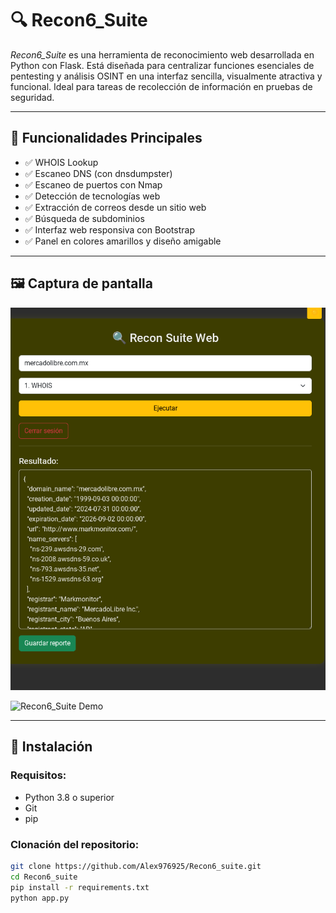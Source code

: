 # 🔍 Recon6_Suite

*Recon6_Suite* es una herramienta de reconocimiento web desarrollada en Python con Flask. Está diseñada para centralizar funciones esenciales de pentesting y análisis OSINT en una interfaz sencilla, visualmente atractiva y funcional. Ideal para tareas de recolección de información en pruebas de seguridad.

---

## 🧰 Funcionalidades Principales

- ✅ WHOIS Lookup
- ✅ Escaneo DNS (con dnsdumpster)
- ✅ Escaneo de puertos con Nmap
- ✅ Detección de tecnologías web
- ✅ Extracción de correos desde un sitio web
- ✅ Búsqueda de subdominios
- ✅ Interfaz web responsiva con Bootstrap
- ✅ Panel en colores amarillos y diseño amigable

---

## 🖼️ Captura de pantalla

<p align="center">
  <img src="screenshot.png" alt="Captura de pantalla" width="600"/>
</p>


![Recon6_Suite Demo](static/demo.gif)

---

## 🚀 Instalación

### Requisitos:
- Python 3.8 o superior
- Git
- pip

### Clonación del repositorio:
```bash
git clone https://github.com/Alex976925/Recon6_suite.git
cd Recon6_suite
pip install -r requirements.txt
python app.py

